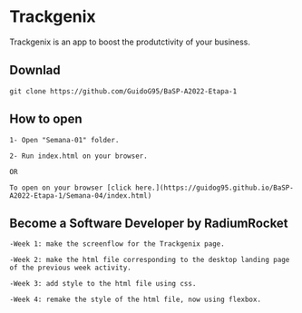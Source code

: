 # Trackgenix

Trackgenix is an app to boost the produtctivity of your business.

## Downlad

```
git clone https://github.com/GuidoG95/BaSP-A2022-Etapa-1
```

## How to open

```
1- Open "Semana-01" folder.

2- Run index.html on your browser.

OR

To open on your browser [click here.](https://guidog95.github.io/BaSP-A2022-Etapa-1/Semana-04/index.html)
```

## Become a Software Developer by RadiumRocket

```
-Week 1: make the screenflow for the Trackgenix page.

-Week 2: make the html file corresponding to the desktop landing page of the previous week activity.

-Week 3: add style to the html file using css.

-Week 4: remake the style of the html file, now using flexbox.
```